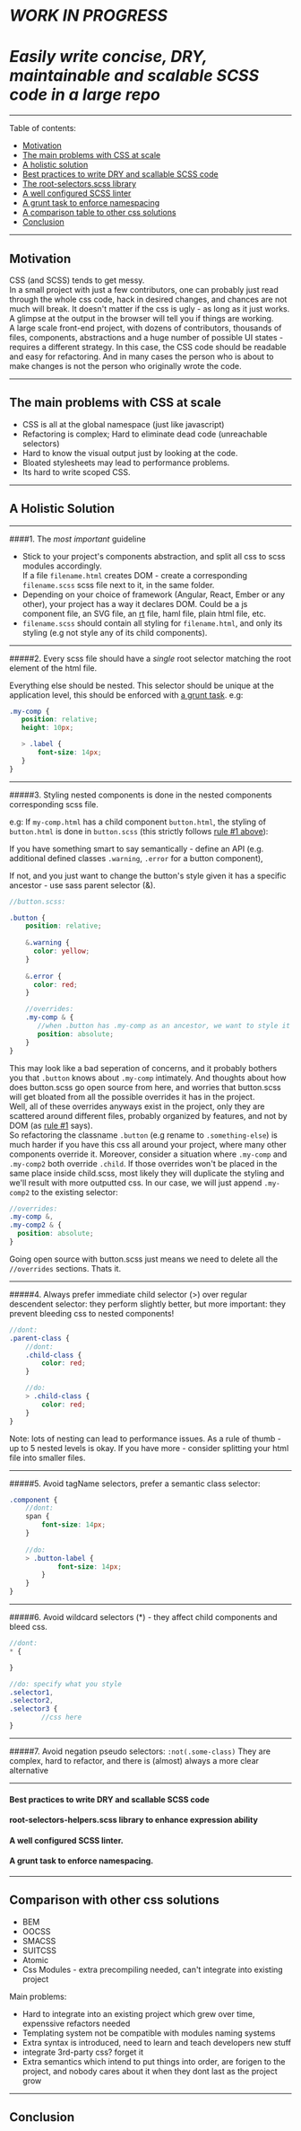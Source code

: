 # *WORK IN PROGRESS*
# *Easily write concise, DRY, maintainable and scalable SCSS code in a large repo*

---

Table of contents:
  * [Motivation](#motivation)
  * [The main problems with CSS at scale](#the-main-problems-with-css-at-scale)
  * [A holistic solution](#a-holistic-solution)
   * [Best practices to write DRY and scallable SCSS code](#best-practices-to-write-dry-and-scallable-scss-code)
   * [The root-selectors.scss library](#the-root-selectors-scss-library)
   * [A well configured SCSS linter](#a-well-configured-scss-linter)
   * [A grunt task to enforce namespacing](#a-grunt-task-to-enforce-namespacing)
  * [A comparison table to other css solutions](#comparison-with-other-css-solutions)
  * [Conclusion](#conclusion)

---

## Motivation
CSS (and SCSS) tends to get messy.<br>
In a small project with just a few contributors, one can probably just read through the whole css code, hack in desired changes, and chances are not much will break. It doesn't matter if the css is ugly - as long as it just works. A glimpse at the output in the browser will tell you if things are working.
<br>
A large scale front-end project, with dozens of contributors, thousands of files, components, abstractions and a huge number of possible UI states - requires a different strategy. In this case, the CSS code should be readable and easy for refactoring. And in many cases the person who is about to make changes is not the person who originally wrote the code.
<br>

---

## The main problems with CSS at scale 
  * CSS is all at the global namespace (just like javascript)
  * Refactoring is complex; Hard to eliminate dead code (unreachable selectors)
  * Hard to know the visual output just by looking at the code.
  * Bloated stylesheets may lead to performance problems.
  * Its hard to write scoped CSS.
   
--- 

## A Holistic Solution

---
####1. The *most important* guideline
 * Stick to your project's components abstraction, and split all css to scss modules accordingly.<br>If a file `filename.html` creates DOM - create a corresponding `filename.scss` scss file next to it, in the same folder.
 * Depending on your choice of framework (Angular, React, Ember or any other), your project has a way it declares DOM. Could be a js component file, an SVG file, an [rt](https://github.com/wix/react-templates) file, haml file, plain html file, etc.
 * `filename.scss` should contain all styling for `filename.html`, and only its styling (e.g not style any of its child components).
 
---
#####2. Every scss file should have a *single* root selector matching the root element of the html file. 

Everything else should be nested. This selector should be unique at the application level, this should be enforced with [a grunt task](#a-grunt-task-to-enforce-namespacing). e.g:

```scss
.my-comp {
   position: relative;
   height: 10px;

   > .label {
       font-size: 14px;
   } 
}
```

---
#####3. Styling nested components is done in the nested components corresponding scss file. 

e.g: If `my-comp.html` has a child component `button.html`, the styling of `button.html` is done in `button.scss` (this strictly follows [rule #1 above](#1-the-most-important-guideline)):

If you have something smart to say semantically - define an API (e.g. additional defined classes `.warning`, `.error` for a button component),

If not, and you just want to change the button's style given it has a specific ancestor - use sass parent selector (&).
    
```scss
//button.scss:

.button {
    position: relative;
    
    &.warning {
      color: yellow;
    }
    
    &.error {
      color: red;
    }

    //overrides:
    .my-comp & {
       //when .button has .my-comp as an ancestor, we want to style it differently:
       position: absolute; 
    } 
}
```
This may look like a bad seperation of concerns, and it probably bothers you that `.button` knows about `.my-comp` intimately. And thoughts about how does button.scss go open source from here, and worries that button.scss will get bloated from all the possible overrides it has in the project.<br>
Well, all of these overrides anyways exist in the project, only they are scattered around different files, probably organized by features, and not by DOM (as [rule #1](#1-the-most-important-guideline) says).<br>
So refactoring the classname `.button` (e.g rename to `.something-else`) is much harder if you have this css all around your project, where many other components override it.
Moreover, consider a situation where `.my-comp` and `.my-comp2` both override `.child`. If those overrides won't be placed in the same place inside child.scss, most likely they will duplicate the styling and we'll result with more outputted css. In our case, we will just append `.my-comp2` to the existing selector:
```scss
//overrides:
.my-comp &, 
.my-comp2 & {
  position: absolute;
}

```
Going open source with button.scss just means we need to delete all the `//overrides` sections. Thats it.

---
#####4. Always prefer immediate child selector (>) over regular descendent selector: 
they perform slightly better, but more important: they prevent bleeding css to nested components!
    
```scss
//dont:
.parent-class {
    //dont:
    .child-class {
        color: red;
    }

    //do:
    > .child-class {
        color: red;
    }
}
```
Note: lots of nesting can lead to performance issues. As a rule of thumb - up to 5 nested levels is okay. If you have more - consider splitting your html file into smaller files.

---
#####5. Avoid tagName selectors, prefer a semantic class selector:

```scss
.component {
    //dont:
    span {
        font-size: 14px;
    }
    
    //do:
    > .button-label {
            font-size: 14px;
        }
    }
}
```

---
#####6. Avoid wildcard selectors (*) - they affect child components and bleed css.
```scss
//dont:
* {

}

//do: specify what you style
.selector1,
.selector2, 
.selector3 {
        //css here
}
```

---
#####7. Avoid negation pseudo selectors: `:not(.some-class)`
They are complex, hard to refactor, and there is (almost) always a more clear alternative

---

#### Best practices to write DRY and scallable SCSS code
#### root-selectors-helpers.scss library to enhance expression ability
#### A well configured SCSS linter.
#### A grunt task to enforce namespacing.

---

## Comparison with other css solutions
  * BEM
  * OOCSS
  * SMACSS
  * SUITCSS
  * Atomic
  * Css Modules - extra precompiling needed, can't integrate into existing project
  
Main problems:
* Hard to integrate into an existing project which grew over time, expenssive refactors needed
* Templating system not be compatible with modules naming systems
* Extra syntax is introduced, need to learn and teach developers new stuff
* integrate 3rd-party css? forget it
* Extra semantics which intend to put things into order, are forigen to the project, and nobody cares about it when they dont last as the project grow


---

## Conclusion


